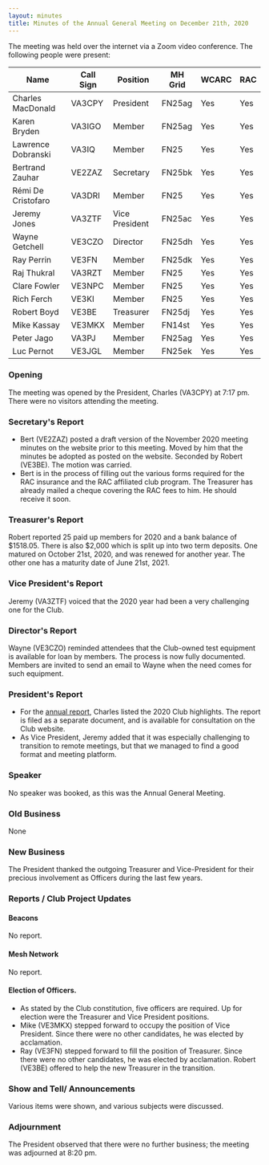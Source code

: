 ```yaml
---
layout: minutes
title: Minutes of the Annual General Meeting on December 21th, 2020
---
```

The meeting was held over the internet via a Zoom video conference.
The following people were present:

| Name                   | Call Sign  | Position         | MH Grid | WCARC | RAC |
|------------------------|------------|------------------|---------|-------|-----|
| Charles MacDonald      | VA3CPY     | President        | FN25ag  | Yes   | Yes |
| Karen Bryden           | VA3IGO     | Member           | FN25ag  | Yes   | Yes |
| Lawrence Dobranski     | VA3IQ      | Member           | FN25    | Yes   | Yes |
| Bertrand Zauhar        | VE2ZAZ     | Secretary        | FN25bk  | Yes   | Yes |
| Rémi De Cristofaro     | VA3DRI     | Member           | FN25    | Yes   | Yes |    
| Jeremy Jones           | VA3ZTF     | Vice President   | FN25ac  | Yes   | Yes |
| Wayne Getchell         | VE3CZO     | Director         | FN25dh  | Yes   | Yes |
| Ray Perrin             | VE3FN      | Member           | FN25dk  | Yes   | Yes |
| Raj Thukral            | VA3RZT     | Member           | FN25    | Yes   | Yes |
| Clare Fowler           | VE3NPC     | Member           | FN25    | Yes   | Yes |
| Rich Ferch             | VE3KI      | Member           | FN25    | Yes   | Yes |
| Robert Boyd            | VE3BE      | Treasurer        | FN25dj  | Yes   | Yes |
| Mike Kassay            | VE3MKX     | Member           | FN14st  | Yes   | Yes |
| Peter Jago             | VA3PJ      | Member           | FN25ag  | Yes   | Yes |
| Luc Pernot             | VE3JGL     | Member           | FN25ek  | Yes   | Yes |


### Opening
The meeting was opened by the President, Charles (VA3CPY) at 7:17 pm.
There were no visitors attending the meeting.

### Secretary's Report  
- Bert (VE2ZAZ) posted a draft version of the November 2020 meeting minutes on the website prior to this meeting. Moved by him that the minutes be adopted as posted on the website. Seconded by Robert (VE3BE). The motion was carried.
- Bert is in the process of filling out the various forms required for the RAC insurance and the RAC affiliated club program. The Treasurer has already mailed a cheque covering the RAC fees to him. He should receive it soon.

### Treasurer's Report
Robert reported 25 paid up members for 2020 and a bank balance of $1518.05. There is also $2,000 which is split up into two term deposits. One matured on October 21st, 2020, and was renewed for another year. The other one has a maturity date of June 21st, 2021.

### Vice President's Report
Jeremy (VA3ZTF) voiced that the 2020 year had been a very challenging one for the Club.

### Director's Report
Wayne (VE3CZO) reminded attendees that the Club-owned test equipment is available for loan by members. The process is now fully documented. Members are invited to send an email to Wayne when the need comes for such equipment.

### President's Report
- For the [annual report](report2020.html), Charles listed the 2020 Club highlights. The report is filed as a separate document, and is available for consultation on the Club website.
- As Vice President, Jeremy added that it was especially challenging to transition to remote meetings, but that we managed to find a good format and meeting platform.

### Speaker
No speaker was booked, as this was the Annual General Meeting.

### Old Business
None

### New Business
The President thanked the outgoing Treasurer and Vice-President for their precious involvement as Officers during the last few years.

### Reports / Club Project Updates

#### Beacons
No report.

#### Mesh Network
No report.

#### Election of Officers.
- As stated by the Club constitution, five officers are required. Up for election were the Treasurer and Vice President positions.
- Mike (VE3MKX) stepped forward to occupy the position of Vice President. Since there were no other candidates, he was elected by acclamation.
- Ray (VE3FN) stepped forward to fill the position of Treasurer. Since there were no other candidates, he was elected by acclamation. Robert (VE3BE) offered to help the new Treasurer in the transition.

### Show and Tell/ Announcements
Various items were shown, and various subjects were discussed.

### Adjournment
The President observed that there were no further business; the meeting was adjourned at 8:20 pm.
